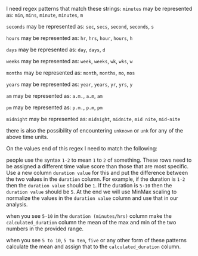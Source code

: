
I need regex patterns that match these strings:
`minutes` may be represented as:
`min`, `mins`, `minute`, `minutes`, `m`

`seconds` may be represented as:
`sec`, `secs`, `second`, `seconds`, `s`

`hours` may be represented as:
`hr`, `hrs`, `hour`, `hours`, `h`

`days` may be represented as:
`day`, `days`, `d`

`weeks` may be represented as:
`week`, `weeks`, `wk`, `wks`, `w`

`months` may be represented as:
`month`, `months`, `mo`, `mos`

`years` may be represented as:
`year`, `years`, `yr`, `yrs`, `y`

`am` may be represented as:
`a.m.`, `a.m`, `am`

`pm` may be represented as:
`p.m.`, `p.m`, `pm`

`midnight` may be represented as:
`midnight`, `midnite`, `mid nite`, `mid-nite`

there is also the possibility of encountering `unknown` or `unk` for any of the above time units.

On the values end of this regex I need to match the following:

people use the syntax `1-2` to mean `1` to `2` of something. These rows need to be assigned a different time value score than those that are most specific. Use a new column `duration value` for this and put the difference between the two values in the `duration` column. For example, if the duration is `1-2` then the `duration value` should be `1`. If the duration is `5-10` then the `duration value` should be `5`. At the end we will use MinMax scaling to normalize the values in the `duration value` column and use that in our analysis.

when you see `5-10` in the `duration (minutes/hrs)` column make the `calculated_duration` column the mean of the max and min of the two numbers in the provided range.

when you see `5 to 10`, `5 to ten`, `five` or any other form of these patterns calculate the mean and assign that to the `calculated_duration` column.